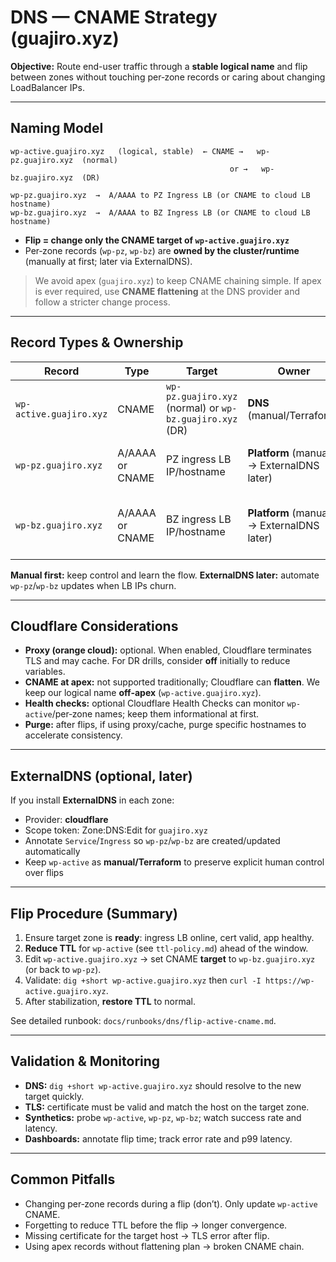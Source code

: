 # DNS — CNAME Strategy (guajiro.xyz)

**Objective:** Route end-user traffic through a **stable logical name** and flip between zones without touching per‑zone records or caring about changing LoadBalancer IPs.

---

## Naming Model

```
wp-active.guajiro.xyz   (logical, stable)  ← CNAME →   wp-pz.guajiro.xyz  (normal)
                                                 or →   wp-bz.guajiro.xyz  (DR)

wp-pz.guajiro.xyz  →  A/AAAA to PZ Ingress LB (or CNAME to cloud LB hostname)
wp-bz.guajiro.xyz  →  A/AAAA to BZ Ingress LB (or CNAME to cloud LB hostname)
```

- **Flip = change only the CNAME target of `wp-active.guajiro.xyz`**
- Per‑zone records (`wp-pz`, `wp-bz`) are **owned by the cluster/runtime** (manually at first; later via ExternalDNS).

> We avoid apex (`guajiro.xyz`) to keep CNAME chaining simple. If apex is ever required, use **CNAME flattening** at the DNS provider and follow a stricter change process.

---

## Record Types & Ownership

| Record | Type | Target | Owner | Notes |
|---|---|---|---|---|
| `wp-active.guajiro.xyz` | CNAME | `wp-pz.guajiro.xyz` (normal) or `wp-bz.guajiro.xyz` (DR) | **DNS** (manual/Terraform) | Only this changes during flips |
| `wp-pz.guajiro.xyz` | A/AAAA or CNAME | PZ ingress LB IP/hostname | **Platform** (manual → ExternalDNS later) | Created when PZ exposes ingress |
| `wp-bz.guajiro.xyz` | A/AAAA or CNAME | BZ ingress LB IP/hostname | **Platform** (manual → ExternalDNS later) | Created only when BZ is activated |

**Manual first:** keep control and learn the flow. **ExternalDNS later:** automate `wp-pz`/`wp-bz` updates when LB IPs churn.

---

## Cloudflare Considerations

- **Proxy (orange cloud):** optional. When enabled, Cloudflare terminates TLS and may cache. For DR drills, consider **off** initially to reduce variables.
- **CNAME at apex:** not supported traditionally; Cloudflare can **flatten**. We keep our logical name **off‑apex** (`wp-active.guajiro.xyz`).
- **Health checks:** optional Cloudflare Health Checks can monitor `wp-active`/per‑zone names; keep them informational at first.
- **Purge:** after flips, if using proxy/cache, purge specific hostnames to accelerate consistency.

---

## ExternalDNS (optional, later)

If you install **ExternalDNS** in each zone:
- Provider: **cloudflare**
- Scope token: Zone:DNS:Edit for `guajiro.xyz`
- Annotate `Service`/`Ingress` so `wp-pz`/`wp-bz` are created/updated automatically
- Keep `wp-active` as **manual/Terraform** to preserve explicit human control over flips

---

## Flip Procedure (Summary)

1. Ensure target zone is **ready**: ingress LB online, cert valid, app healthy.
2. **Reduce TTL** for `wp-active` (see `ttl-policy.md`) ahead of the window.
3. Edit `wp-active.guajiro.xyz` → set CNAME **target** to `wp-bz.guajiro.xyz` (or back to `wp-pz`).
4. Validate: `dig +short wp-active.guajiro.xyz` then `curl -I https://wp-active.guajiro.xyz`.
5. After stabilization, **restore TTL** to normal.

See detailed runbook: `docs/runbooks/dns/flip-active-cname.md`.

---

## Validation & Monitoring

- **DNS:** `dig +short wp-active.guajiro.xyz` should resolve to the new target quickly.
- **TLS:** certificate must be valid and match the host on the target zone.
- **Synthetics:** probe `wp-active`, `wp-pz`, `wp-bz`; watch success rate and latency.
- **Dashboards:** annotate flip time; track error rate and p99 latency.

---

## Common Pitfalls

- Changing per‑zone records during a flip (don’t). Only update `wp-active` CNAME.
- Forgetting to reduce TTL before the flip → longer convergence.
- Missing certificate for the target host → TLS error after flip.
- Using apex records without flattening plan → broken CNAME chain.
